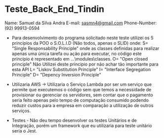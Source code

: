 # Teste_Back_End_Tindin

Name: Samuel da Silva Andra
E-mail: sasmn4@gmail.com
Phone-Number: (92) 99913-0594

 * Para desenvolvimento do programa solicitado neste teste utilizei os 5 princípios da POO o S.O.L.I.D (Não todos, apenas o SLID) onde:
 S= "Single Responsability Principle" onde as classes definidas para realizar apenas uma única tarefa ou ação para executar, no código este princípio é representado em ...\modules\classes.
 O= "Open closed principle" Não Utilizei deste principio por não achar tão importante para esta API
 L= "Liskov Substitution Principle" 
 I= "Interface Segregation Principle"
 D= "Depency Inversion Principle" 
 
 * Utilizaria AWS → Utilizaria o Serviço Lambda por ser um serviço que permite que executemos o código sem que temos a necessidade de provisionar ou gerenciar os servidores, sem contar que o pagamento seria feito apenas pelo tempo de computação consumido podendo reduzir custos para a empresa em comparação a utilização de outros serviços.
 
 * Testes - Não deu tempo desenvolver os testes Unitários e de Integração, porém um framework que eu utilizaria para teste unitário seria o Jest.
 
